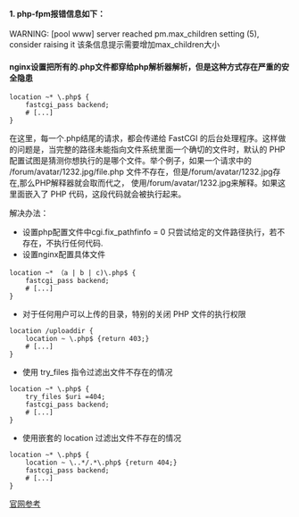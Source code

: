 #### 1. php-fpm报错信息如下：
WARNING: [pool www] server reached pm.max_children setting (5), consider raising it
该条信息提示需要增加max_children大小

#### nginx设置把所有的.php文件都穿给php解析器解析，但是这种方式存在严重的安全隐患
```
location ~* \.php$ {
    fastcgi_pass backend;
    # [...]
}
```
在这里，每一个.php结尾的请求，都会传递给 FastCGI 的后台处理程序。这样做的问题是，当完整的路径未能指向文件系统里面一个确切的文件时，默认的 PHP 配置试图是猜测你想执行的是哪个文件。举个例子，如果一个请求中的 /forum/avatar/1232.jpg/file.php 文件不存在，但是/forum/avatar/1232.jpg存在,那么PHP解释器就会取而代之， 使用/forum/avatar/1232.jpg来解释。如果这里面嵌入了 PHP 代码，这段代码就会被执行起来。

解决办法：
* 设置php配置文件中cgi.fix_pathfinfo = 0 只尝试给定的文件路径执行，若不存在，不执行任何代码.
* 设置nginx配置具体文件
```
location ~* （a | b | c)\.php$ {
    fastcgi_pass backend;
    # [...]
}
```

* 对于任何用户可以上传的目录，特别的关闭 PHP 文件的执行权限
```
location /uploaddir {
    location ~ \.php$ {return 403;}
    # [...]
}
```

* 使用 try_files 指令过滤出文件不存在的情况
```
location ~* \.php$ {
    try_files $uri =404;
    fastcgi_pass backend;
    # [...]
}
```

* 使用嵌套的 location 过滤出文件不存在的情况
```
location ~* \.php$ {
    location ~ \..*/.*\.php$ {return 404;}
    fastcgi_pass backend;
    # [...]
}
```

[官网参考](https://www.nginx.com/resources/wiki/start/topics/tutorials/config_pitfalls/)
